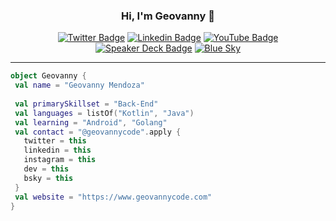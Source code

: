 <h3 align="center"> Hi, I'm Geovanny 👋 </h3>
<p align="center">
  <a href="https://twitter.com/geovannycode/"><img src="https://img.shields.io/badge/-Twitter-00acee?style=flat-square&logo=Twitter&logoColor=white" alt="Twitter Badge"></a>
  <a href="https://www.linkedin.com/in/geovannycode/"><img src="https://img.shields.io/badge/-LinkedIn-0e76a8?style=flat-square&logo=Linkedin&logoColor=white" alt="Linkedin Badge"></a>
  <a href="https://www.youtube.com/@geovannymendozagonzalez9119"><img src="https://img.shields.io/badge/-YouTube-FF0000?style=flat-square&logo=YouTube&logoColor=white" alt="YouTube Badge"></a>
  <a href="https://speakerdeck.com/geovanny0401"><img src="https://img.shields.io/badge/-Speaker%20Deck-009688?style=flat-square&logo=Speaker-Deck&logoColor=white" alt="Speaker Deck Badge"></a>
  <a href="https://bsky.app/profile/geovannycode.bsky.social"><img src="https://img.shields.io/badge/-Bluesky-1DA1F2?style=flat-square&logo=bluesky&logoColor=white" alt="Blue Sky"></a>

</p>

---

```kotlin
object Geovanny {
 val name = "Geovanny Mendoza"
 
 val primarySkillset = "Back-End" 
 val languages = listOf("Kotlin", "Java")
 val learning = "Android", "Golang"
 val contact = "@geovannycode".apply {
   twitter = this
   linkedin = this
   instagram = this
   dev = this
   bsky = this  
 }
 val website = "https://www.geovannycode.com"
}
```
